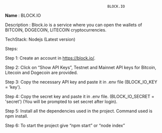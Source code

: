                                                    BLOCK.IO
                                                            
**Name** : 
    BLOCK.IO

Description : 
    Block.io is a service where you can open the wallets of BITCOIN, DOGECOIN, LITECOIN cryptocurrencies.

TechStack:
    Nodejs (Latest version)
    
Steps: 

  Step 1: Create an account in https://block.io/.
  
  Step 2: Click on “Show API Keys”, Testnet and Mainnet API keys for Bitcoin, Litecoin and Dogecoin are provided.
  
  Step 3: Copy the necessary API key and paste it in .env file (BLOCK_IO_KEY = ‘key’).
  
  Step 4: Copy the secret key and paste it in .env file. (BLOCK_IO_SECRET = 'secret') (You will be prompted to set secret after login).
  
  Step 5: Install all the dependencies used in the project. Command used is npm install.
  
  Step 6: To start the project give “npm start” or “node index”

 
